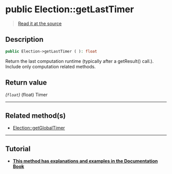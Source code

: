 # public Election::getLastTimer

> [Read it at the source](https://github.com/julien-boudry/Condorcet/blob/master/src/Election.php#L235)

## Description    

```php
public Election->getLastTimer ( ): float
```

Return the last computation runtime (typically after a getResult() call.). Include only computation related methods.
    

## Return value   

*(`float`)* (float) Timer


---------------------------------------

## Related method(s)      

* [Election::getGlobalTimer](/Docs/api-reference/Election%20Class/Election--getGlobalTimer.md)    

---------------------------------------

## Tutorial

* **[This method has explanations and examples in the Documentation Book](https://www.condorcet.io/3.AsPhpLibrary/7.GoFurther/TimerBenchMarking)**    
